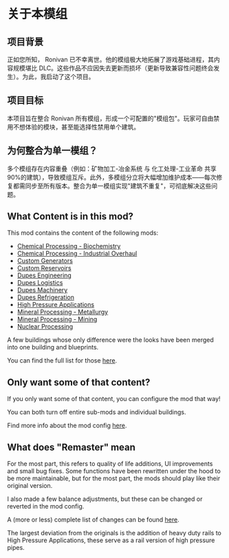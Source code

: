 # 关于本模组

## 项目背景

正如您所知， Ronivan 已不幸离世。他的模组极大地拓展了游戏基础进程，其内容规模堪比 DLC。这些作品不应因失去更新而损坏（更新导致兼容性问题终会发生）。为此，我启动了这个项目。

## 项目目标

本项目旨在整合 Ronivan 所有模组，形成一个可配置的"模组包"。玩家可自由禁用不想体验的模块，甚至能选择性禁用单个建筑。

## 为何整合为单一模组？

多个模组存在内容重叠（例如：矿物加工-冶金系统 与 化工处理-工业革命 共享 90%的建筑），导致模组互斥。此外，多模组分立将大幅增加维护成本——每次修复都需同步至所有版本。整合为单一模组实现"建筑不重复"，可彻底解决这些问题。

## What Content is in this mod?

This mod contains the content of the following mods:

- [Chemical Processing - Biochemistry](./Content/Chemical%20Processing%20-%20Biochemistry/)
- [Chemical Processing - Industrial Overhaul](./Content/Chemical%20Processing%20-%20Industrial%20Overhaul/)
- [Custom Generators](./Content/Custom%20Generators/)
- [Custom Reservoirs](./Content/Custom%20Reservoirs/)
- [Dupes Engineering](./Content/Dupes%20Engineering/)
- [Dupes Logistics](./Content/Dupes%20Logistics/)
- [Dupes Machinery](./Content/Dupes%20Machinery/)
- [Dupes Refrigeration](./Content/Dupes%20Refrigeration/)
- [High Pressure Applications](./Content/High%20Pressure%20Applications/)
- [Mineral Processing - Metallurgy](./Content/Mineral%20Processing%20-%20Metallurgy/)
- [Mineral Processing - Mining](./Content/Mineral%20Processing%20-%20Mining/)
- [Nuclear Processing](./Content/Nuclear%20Processing/)

A few buildings whose only difference were the looks have been merged into one building and blueprints.

You can find the full list for those [here](./Content/blueprints/).

## Only want some of that content?

If you only want some of that content, you can configure the mod that way!

You can both turn off entire sub-mods and individual buildings.

Find more info about the mod config [here](./configEditor/).

## What does "Remaster" mean

For the most part, this refers to quality of life additions, UI improvements and small bug fixes.
Some functions have been rewritten under the hood to be more maintainable, but for the most part, the mods should play like their original version.

I also made a few balance adjustments, but these can be changed or reverted in the mod config.

A (more or less) complete list of changes can be found [here](./tweaksAdjustments/).

The largest deviation from the originals is the addition of heavy duty rails to High Pressure Applications, these serve as a rail version of high pressure pipes.
